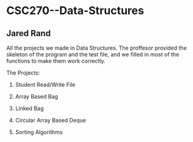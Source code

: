 # CSC270--Data-Structures
## Jared Rand

All the projects we made in Data Structures. The proffesor provided the skeleton of the program and the test file, and we filled in most of the functions to make them work correctly.

The Projects:

 1. Student Read/Write File
 
 2. Array Based Bag
 
 3. Linked Bag
 
 4. Circular Array Based Deque
 
 5. Sorting Algorithms
